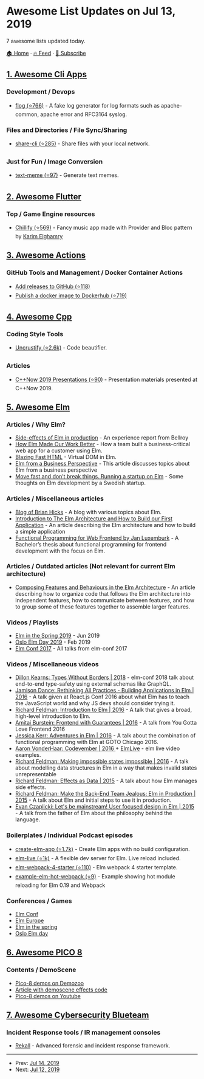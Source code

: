 # Awesome List Updates on Jul 13, 2019

7 awesome lists updated today.

[🏠 Home](/README.md) · [🔥 Feed](https://test.trackawesomelist.com/feed.xml) · [📮 Subscribe](https://trackawesomelist.us17.list-manage.com/subscribe?u=d2f0117aa829c83a63ec63c2f&id=36a103854c)



## [1. Awesome Cli Apps](/content/agarrharr/awesome-cli-apps/README.md)

### Development / Devops

*   [flog (⭐766)](http://github.com/mingrammer/flog) - A fake log generator for log formats such as apache-common, apache error and RFC3164 syslog.

### Files and Directories / File Sync/Sharing

*   [share-cli (⭐285)](https://github.com/marionebl/share-cli) - Share files with your local network.

### Just for Fun / Image Conversion

*   [text-meme (⭐97)](https://github.com/beatfreaker/text-meme-cli) - Generate text memes.

## [2. Awesome Flutter](/content/Solido/awesome-flutter/README.md)

### Top / Game Engine resources

*   [Chillify (⭐569)](https://github.com/KarimElghamry/chillify) - Fancy music app made with Provider and Bloc pattern by [Karim Elghamry](https://github.com/KarimElghamry)

## [3. Awesome Actions](/content/sdras/awesome-actions/README.md)

### GitHub Tools and Management / Docker Container Actions

*   [Add releases to GitHub (⭐118)](https://github.com/elgohr/Github-Release-Action)
*   [Publish a docker image to Dockerhub (⭐719)](https://github.com/elgohr/Publish-Docker-Github-Action)

## [4. Awesome Cpp](/content/fffaraz/awesome-cpp/README.md)

### Coding Style Tools

*   [Uncrustify (⭐2.6k)](https://github.com/uncrustify/uncrustify) - Code beautifier.

### Articles

*   [C++Now 2019 Presentations (⭐90)](https://github.com/boostcon/cppnow_presentations_2019) - Presentation materials presented at C++Now 2019.

## [5. Awesome Elm](/content/sporto/awesome-elm/README.md)

### Articles / Why Elm?

*   [Side-effects of Elm in production](http://nonullpointers.com/posts/2019-05-28-side-effects-of-elm-in-production.html?utm_campaign=Elm%20Weekly\&utm_medium=email\&utm_source=Revue%20newsletter) - An experience report from Bellroy
*   [How Elm Made Our Work Better](http://futurice.com/blog/elm-in-the-real-world) - How a team built a business-critical web app for a customer using Elm.
*   [Blazing Fast HTML](http://elm-lang.org/blog/blazing-fast-html) - Virtual DOM in Elm.
*   [Elm from a Business Perspective](http://www.gizra.com/content/elm-business-perspective/) - This article discusses topics about Elm from a business perspective
*   [Move fast and don’t break things. Running a startup on Elm](https://medium.com/the-ahead-story/move-fast-and-dont-break-things-running-a-startup-on-elm-b5491082fe8b#.c534m1e1t) - Some thoughts on Elm development by a Swedish startup.

### Articles / Miscellaneous articles

*   [Blog of Brian Hicks](https://www.brianthicks.com)  - A blog with various topics about Elm.
*   [Introduction to The Elm Architecture and How to Build our First Application](https://css-tricks.com/introduction-elm-architecture-build-first-application/) - An article describing the Elm architecture and how to build a simple application
*   [Functional Programming for Web Frontend by Jan Luxemburk](https://drive.google.com/file/d/0BzfJvCA4sXjQNjJwd2twQUFOU0k/view) - A Bachelor’s thesis about functional programming for frontend development with the focus on Elm.

### Articles / Outdated articles (Not relevant for current Elm architecture)

*   [Composing Features and Behaviours in the Elm Architecture](https://github.com/foxdonut/adventures-reactive-web-dev/tree/master/client-elm#composing-features-and-behaviours-in-the-elm-architecture) - An article describing how to organize code that follows the Elm architecture into independent features, how to communicate between features, and how to group some of these features together to assemble larger features.

### Videos / Playlists

*   [Elm in the Spring 2019](https://www.youtube.com/channel/UC_wKoNegfKbmVIPg7YYKLWQ) - Jun 2019
*   [Oslo Elm Day 2019](https://www.youtube.com/playlist?list=PLcAzxXzXQlPbalOfueVbHCRSo26ksIXiF) - Feb 2019
*   [Elm Conf 2017](https://www.youtube.com/playlist?list=PLglJM3BYAMPFTT61A0Axo_8n0s9n9CixA) - All talks from elm-conf 2017

### Videos / Miscellaneous videos

*   [Dillon Kearns: Types Without Borders | 2018](https://www.youtube.com/watch?v=memIRXFSNkU) - elm-conf 2018 talk about end-to-end type-safety using external schemas like GraphQL.
*   [Jamison Dance: Rethinking All Practices - Building Applications in Elm | 2016](https://www.youtube.com/watch?v=txxKx_I39a8) - A talk given at React.js Conf 2016 about what Elm has to teach the JavaScript world and why JS devs should consider trying it.
*   [Richard Feldman: Introduction to Elm | 2016](https://www.youtube.com/watch?v=3_M2G9U51GA) - A talk that gives a broad, high-level introduction to Elm.
*   [Amitai Burstein: Frontend with Guarantees | 2016](https://www.youtube.com/watch?v=FgaoOgJ5CAU) - A talk from You Gotta Love Frontend 2016
*   [Jessica Kerr: Adventures in Elm | 2016](https://www.youtube.com/watch?v=cgXhMc8M4X4) - A talk about the combination of functional programming with Elm at GOTO Chicago 2016.
*   [Aaron VonderHaar: Codevember | 2016 ](https://www.youtube.com/playlist?list=PLDA4wlOlLJvXAEsJDje4hdLazsihZiQNf) + [ElmLive](https://www.youtube.com/playlist?list=PLDA4wlOlLJvWSYo3KiEa4q4ETkXpTaKlw) - elm live video examples.
*   [Richard Feldman: Making impossible states impossible | 2016](https://www.youtube.com/watch?v=IcgmSRJHu_8) - A talk about modelling data structures in Elm in a way that makes invalid states unrepresentable
*   [Richard Feldman: Effects as Data | 2015](https://www.youtube.com/watch?v=6EdXaWfoslc) - A talk about how Elm manages side effects.
*   [Richard Feldman: Make the Back-End Team Jealous: Elm in Production | 2015](http://www.youtube.com/watch?v=FV0DXNB94NE) - A talk about Elm and initial steps to use it in production.
*   [Evan Czaplicki: Let's be mainstream! User focused design in Elm | 2015](https://www.youtube.com/watch?v=oYk8CKH7OhE) - A talk from the father of Elm about the philosophy behind the language.

### Boilerplates / Individual Podcast episodes

*   [create-elm-app (⭐1.7k)](https://github.com/halfzebra/create-elm-app) - Create Elm apps with no build configuration.
*   [elm-live (⭐1k)](https://github.com/wking-io/elm-live) - A flexible dev server for Elm. Live reload included.
*   [elm-webpack-4-starter (⭐110)](https://github.com/romariolopezc/elm-webpack-4-starter) - Elm webpack 4 starter template.
*   [example-elm-hot-webpack (⭐9)](https://github.com/klazuka/example-elm-hot-webpack) - Example showing hot module reloading for Elm 0.19 and Webpack

### Conferences / Games

*   [Elm Conf](https://2019.elm-conf.com/)
*   [Elm Europe](https://2019.elmeurope.org/)
*   [Elm in the spring](https://www.elminthespring.org/)
*   [Oslo Elm day](https://osloelmday.no/)

## [6. Awesome PICO 8](/content/pico-8/awesome-PICO-8/README.md)

### Contents / DemoScene

*   [Pico-8 demos on Demozoo](https://demozoo.org/platforms/81/)
*   [Article with demoscene effects code](https://medium.com/swlh/creativity-through-limitation-pico-8-fantasy-console-175294e13332)
*   [Pico-8 demos on Youtube](https://www.youtube.com/results?search_query=pico+8+demoscene)

## [7. Awesome Cybersecurity Blueteam](/content/fabacab/awesome-cybersecurity-blueteam/README.md)

### Incident Response tools / IR management consoles

*   [Rekall](http://www.rekall-forensic.com/) - Advanced forensic and incident response framework.

---

- Prev: [Jul 14, 2019](/content/2019/07/14/README.md)
- Next: [Jul 12, 2019](/content/2019/07/12/README.md)
